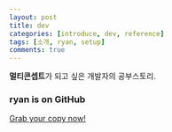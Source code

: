 ```yaml
---
layout: post
title: dev
categories: [introduce, dev, reference]
tags: [소개, ryan, setup]
comments: true
---
```

<!-- 
fullview: true
 -->
**멀티콘셉트**가 되고 싶은 개발자의 공부스토리.  


### ryan is on GitHub

<a class="btn btn-default" href="https://github.com/ryan2win6">Grab your copy now!</a>
